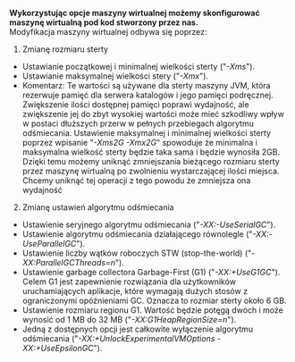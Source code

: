 **Wykorzystując opcje maszyny wirtualnej możemy skonfigurować maszynę wirtualną pod kod stworzony przez nas.** <br>
Modyfikacja maszyny wirtualnej odbywa się poprzez:
1. Zmianę rozmiaru sterty
* Ustawianie początkowej i minimalnej wielkości sterty ("*-Xms*").
* Ustawianie maksymalnej wielkości stery ("*-Xmx*").
* Komentarz: Te wartości są używane dla sterty maszyny JVM, która rezerwuje pamięć dla serwera katalogów i jego pamięci podręcznej. Zwiększenie ilości dostępnej pamięci poprawi wydajność, ale zwiększenie jej do zbyt wysokiej wartości może mieć szkodliwy wpływ w postaci dłuższych przerw w pełnych przebiegach algorytmu odśmiecania. Ustawienie maksymalnej i minimalnej wielkości sterty poprzez wpisanie "*-Xms2G -Xmx2G*" spowoduje że minimalna i maksymalna wielkość sterty będzie taka sama i będzie wynosiła 2GB. Dzięki temu możemy uniknąć zmniejszania bieżącego rozmiaru sterty przez maszynę wirtualną po zwolnieniu wystarczającej ilości miejsca. Chcemy uniknąć tej operacji z tego powodu że zmniejsza ona wydajność
2. Zmianę ustawień algorytmu odśmiecania
* Ustawienie seryjnego algorytmu odśmiecania ("*-XX:-UseSerialGC*").
* Ustawienie algorytmu odśmiecania działającego równolegle ("*-XX:-UseParallelGC*").
* Ustawienie liczby wątków roboczych STW (stop-the-world) ("*-XX:ParallelGCThreads=n*").
* Ustawienie garbage collectora Garbage-First (G1)  ("*-XX:+UseG1GC*"). Celem G1 jest zapewnienie rozwiązania dla użytkowników uruchamiających aplikacje, które wymagają dużych stosów z ograniczonymi opóźnieniami GC. Oznacza to rozmiar sterty około 6 GB.
* Ustawienie rozmiaru regionu G1. Wartość będzie potęgą dwóch i może wynosić od 1 MB do 32 MB ("*-XX:G1HeapRegionSize=n*").
* Jedną z dostępnych opcji jest całkowite wyłączenie algorytmu odśmiecania ("*-XX:+UnlockExperimentalVMOptions -XX:+UseEpsilonGC*").
